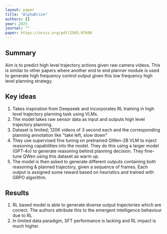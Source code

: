 ```yaml
---
layout: paper
title: "AlphaDrive"
authors: []
year: 2025
journal: ""
paper: https://arxiv.org/pdf/2503.07608
---
```


## Summary

Aim is to predict high level trajectory actions given raw camera videos. This is similar to other papers where another end to end planner module is used to generate high frequency control output given this low frequency high level planning strategy.

## Key ideas

1. Takes inspiration from Deepseek and incorporates RL training in high level trajectory planning task using VLMs.
2. The model takes raw sensor data as input and outputs high level trajectory planning. 
3. Dataset is limited; 120K videos of 3 second each and the corresponding planning annotation like "take left, slow down"
4. They use supervised fine tuning on pretrained QWen-2B VLM to inject reasoning capabilities into the model. They do this using a larger model (GPT-4o) to generate reasoning behind planning decision. They fine-tune QWen using this dataset as warm up.
5. The model is then asked to generate different outputs containing both reasoning & planned trajectory, given a sequence of frames. Each output is assigned some reward based on heuristics and trained with GRPO algorithm. 

## Results

1. RL based model is able to generate diverse output trajectories which are correct. The authors attribute this to the emergent intelligence behaviour due to RL
2. In limited data paradigm, SFT performance is lacking and RL impact is much higher. 